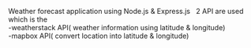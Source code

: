 Weather forecast application using Node.js & Express.js &nbsp;
2 API are used which is the <br />
-weatherstack API( weather information using latitude & longitude) <br />
-mapbox API( convert location into latitude & longitude)
